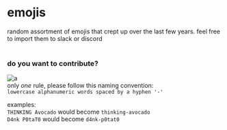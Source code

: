 # emojis
random assortment of emojis that crept up over the last few years. feel free to import them to slack or discord</br>
 </br>


### do you want to contribute?
![a](http://www.quickmeme.com/img/0a/0ade7246962f4f35ffe81573f96a37548c2a2753533a227c266ee53a3670e1ba.jpg) </br>
only _one_ rule, please follow this naming convention: </br>
`lowercase alphanumeric words spaced by a hyphen '-'`</br>

examples:</br>
`THINKING Avocado` would become `thinking-avocado`</br>
`D4nk P0taT0` would become `d4nk-p0tat0`</br>
